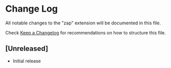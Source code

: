 # Change Log

All notable changes to the "zap" extension will be documented in this file.

Check [Keep a Changelog](http://keepachangelog.com/) for recommendations on how to structure this file.

## [Unreleased]

- Initial release